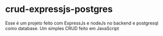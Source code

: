 # crud-expressjs-postgres
Esse é um projeto feito com ExpressJs e nodeJs no backend e postgresql como database.
Um simples CRUD feito em JavaScript 
